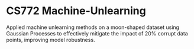 # CS772 Machine-Unlearning
Applied machine unlearning methods on a moon-shaped dataset using Gaussian Processes to effectively mitigate the impact of 20% corrupt data points, improving model robustness.
